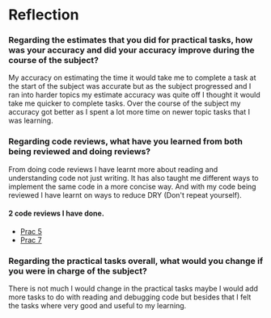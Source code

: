 # Reflection

### Regarding the estimates that you did for practical tasks, how was your accuracy and did your accuracy improve during the course of the subject?

My accuracy on estimating the time it would take me to complete a task at the start of the subject was
accurate but as the subject progressed and I ran into harder topics my estimate accuracy was quite off I thought 
it would take me quicker to complete tasks. Over the course of the subject my accuracy got better as I spent a lot more
time on newer topic tasks that I was learning.


### Regarding code reviews, what have you learned from both being reviewed and doing reviews?

From doing code reviews I have learnt more about reading and understanding code not just writing. It has also taught me 
different ways to implement the same code in a more concise way. And with my code being reviewed I have learnt on ways to 
reduce DRY (Don't repeat yourself).

#### 2 code reviews I have done.
- [Prac 5](https://github.com/hexhart/cp1404practicals/pull/2)
- [Prac 7](https://github.com/HenevianAcero/cp1404practicals/pull/4)


### Regarding the practical tasks overall, what would you change if you were in charge of the subject?

There is not much I would change in the practical tasks maybe I would add more tasks to do with reading and debugging code
but besides that I felt the tasks where very good and useful to my learning.